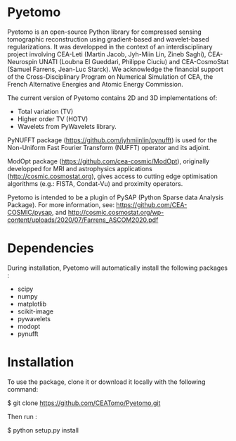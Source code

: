 # Pyetomo

Pyetomo is an open-source Python library for compressed sensing tomographic reconstruction using gradient-based and wavelet-based regularizations. It was developped in the context of an interdisciplinary project involving CEA-Leti (Martin Jacob, Jyh-Miin Lin, Zineb Saghi), CEA-Neurospin UNATI (Loubna El Gueddari, Philippe Ciuciu) and CEA-CosmoStat (Samuel Farrens, Jean-Luc Starck). We acknowledge the financial support of the Cross-Disciplinary Program on Numerical Simulation of CEA, the French Alternative Energies and Atomic Energy Commission.

The current version of Pyetomo contains 2D and 3D implementations of:

- Total variation (TV)
- Higher order TV (HOTV)
- Wavelets from PyWavelets library.

PyNUFFT package (https://github.com/jyhmiinlin/pynufft) is used for the Non-Uniform Fast Fourier Transform (NUFFT) operator and its adjoint.

ModOpt package (https://github.com/cea-cosmic/ModOpt), originally developped for MRI and astrophysics applications (http://cosmic.cosmostat.org), gives access to cutting edge optimisation algorithms (e.g.: FISTA, Condat-Vu) and proximity operators.

Pyetomo is intended to be a plugin of PySAP (Python Sparse data Analysis Package). For more information, see: https://github.com/CEA-COSMIC/pysap, and http://cosmic.cosmostat.org/wp-content/uploads/2020/07/Farrens_ASCOM2020.pdf


# Dependencies

During installation, Pyetomo will automatically install the following packages :
 - scipy
 - numpy
 - matplotlib
 - scikit-image
 - pywavelets
 - modopt
 - pynufft


# Installation

To use the package, clone it or download it locally with the following command:

$ git clone https://github.com/CEATomo/Pyetomo.git

Then run :

$ python setup.py install
